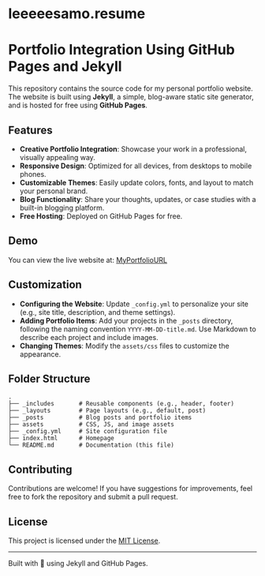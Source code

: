 # leeeeesamo.resume

# Portfolio Integration Using GitHub Pages and Jekyll

This repository contains the source code for my personal portfolio website. The website is built using **Jekyll**, a simple, blog-aware static site generator, and is hosted for free using **GitHub Pages**.

## Features
- **Creative Portfolio Integration**: Showcase your work in a professional, visually appealing way.
- **Responsive Design**: Optimized for all devices, from desktops to mobile phones.
- **Customizable Themes**: Easily update colors, fonts, and layout to match your personal brand.
- **Blog Functionality**: Share your thoughts, updates, or case studies with a built-in blogging platform.
- **Free Hosting**: Deployed on GitHub Pages for free.

## Demo
You can view the live website at: [MyPortfolioURL](https://leeeeesamo.github.io)

## Customization

- **Configuring the Website**: Update `_config.yml` to personalize your site (e.g., site title, description, and theme settings).
- **Adding Portfolio Items**: Add your projects in the `_posts` directory, following the naming convention `YYYY-MM-DD-title.md`. Use Markdown to describe each project and include images.
- **Changing Themes**: Modify the `assets/css` files to customize the appearance.

## Folder Structure

```
.
├── _includes       # Reusable components (e.g., header, footer)
├── _layouts        # Page layouts (e.g., default, post)
├── _posts          # Blog posts and portfolio items
├── assets          # CSS, JS, and image assets
├── _config.yml     # Site configuration file
├── index.html      # Homepage
└── README.md       # Documentation (this file)
```

## Contributing

Contributions are welcome! If you have suggestions for improvements, feel free to fork the repository and submit a pull request.

## License

This project is licensed under the [MIT License](LICENSE).

---

Built with 💖 using Jekyll and GitHub Pages.
